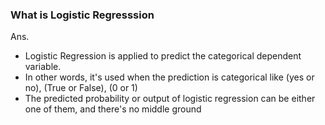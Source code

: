 ### What is Logistic Regresssion
Ans. 
-  Logistic Regression is applied to predict the categorical dependent variable.
-  In other words, it's used when the prediction is categorical like (yes or no), (True or False), (0 or 1)
-  The predicted probability or output of logistic regression can be either one of them, and there's no middle ground
